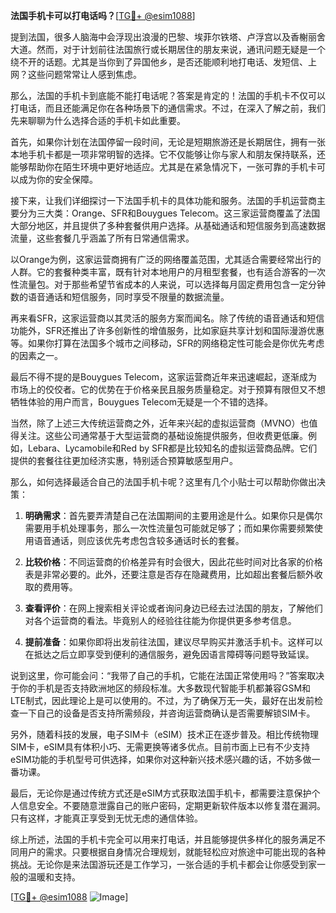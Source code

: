 **法国手机卡可以打电话吗？**[[TG💪+ @esim1088](https://t.me/s/esim1088)]

提到法国，很多人脑海中会浮现出浪漫的巴黎、埃菲尔铁塔、卢浮宫以及香榭丽舍大道。然而，对于计划前往法国旅行或长期居住的朋友来说，通讯问题无疑是一个绕不开的话题。尤其是当你到了异国他乡，是否还能顺利地打电话、发短信、上网？这些问题常常让人感到焦虑。

那么，法国的手机卡到底能不能打电话呢？答案是肯定的！法国的手机卡不仅可以打电话，而且还能满足你在各种场景下的通信需求。不过，在深入了解之前，我们先来聊聊为什么选择合适的手机卡如此重要。

首先，如果你计划在法国停留一段时间，无论是短期旅游还是长期居住，拥有一张本地手机卡都是一项非常明智的选择。它不仅能够让你与家人和朋友保持联系，还能够帮助你在陌生环境中更好地适应。尤其是在紧急情况下，一张可靠的手机卡可以成为你的安全保障。

接下来，让我们详细探讨一下法国手机卡的具体功能和服务。法国的手机运营商主要分为三大类：Orange、SFR和Bouygues Telecom。这三家运营商覆盖了法国大部分地区，并且提供了多种套餐供用户选择。从基础通话和短信服务到高速数据流量，这些套餐几乎涵盖了所有日常通信需求。

以Orange为例，这家运营商拥有广泛的网络覆盖范围，尤其适合需要经常出行的人群。它的套餐种类丰富，既有针对本地用户的月租型套餐，也有适合游客的一次性流量包。对于那些希望节省成本的人来说，可以选择每月固定费用包含一定分钟数的语音通话和短信服务，同时享受不限量的数据流量。

再来看SFR，这家运营商以其灵活的服务方案而闻名。除了传统的语音通话和短信功能外，SFR还推出了许多创新性的增值服务，比如家庭共享计划和国际漫游优惠等。如果你打算在法国多个城市之间移动，SFR的网络稳定性可能会是你优先考虑的因素之一。

最后不得不提的是Bouygues Telecom，这家运营商近年来迅速崛起，逐渐成为市场上的佼佼者。它的优势在于价格亲民且服务质量稳定。对于预算有限但又不想牺牲体验的用户而言，Bouygues Telecom无疑是一个不错的选择。

当然，除了上述三大传统运营商之外，近年来兴起的虚拟运营商（MVNO）也值得关注。这些公司通常基于大型运营商的基础设施提供服务，但收费更低廉。例如，Lebara、Lycamobile和Red by SFR都是比较知名的虚拟运营商品牌。它们提供的套餐往往更加经济实惠，特别适合预算敏感型用户。

那么，如何选择最适合自己的法国手机卡呢？这里有几个小贴士可以帮助你做出决策：

1. **明确需求**：首先要弄清楚自己在法国期间的主要用途是什么。如果你只是偶尔需要用手机处理事务，那么一次性流量包可能就足够了；而如果你需要频繁使用语音通话，则应该优先考虑包含较多通话时长的套餐。

2. **比较价格**：不同运营商的价格差异有时会很大，因此花些时间对比各家的价格表是非常必要的。此外，还要注意是否存在隐藏费用，比如超出套餐后额外收取的费用等。

3. **查看评价**：在网上搜索相关评论或者询问身边已经去过法国的朋友，了解他们对各个运营商的看法。毕竟别人的经验往往能为你提供更多参考信息。

4. **提前准备**：如果你即将出发前往法国，建议尽早购买并激活手机卡。这样可以在抵达之后立即享受到便利的通信服务，避免因语言障碍等问题导致延误。

说到这里，你可能会问：“我带了自己的手机，它能在法国正常使用吗？”答案取决于你的手机是否支持欧洲地区的频段标准。大多数现代智能手机都兼容GSM和LTE制式，因此理论上是可以使用的。不过，为了确保万无一失，最好在出发前检查一下自己的设备是否支持所需频段，并咨询运营商确认是否需要解锁SIM卡。

另外，随着科技的发展，电子SIM卡（eSIM）技术正在逐步普及。相比传统物理SIM卡，eSIM具有体积小巧、无需更换等诸多优点。目前市面上已有不少支持eSIM功能的手机型号可供选择，如果你对这种新兴技术感兴趣的话，不妨多做一番功课。

最后，无论你是通过传统方式还是eSIM方式获取法国手机卡，都需要注意保护个人信息安全。不要随意泄露自己的账户密码，定期更新软件版本以修复潜在漏洞。只有这样，才能真正享受到无忧无虑的通信体验。

综上所述，法国的手机卡完全可以用来打电话，并且能够提供多样化的服务满足不同用户的需求。只要根据自身情况合理规划，就能轻松应对旅途中可能出现的各种挑战。无论你是来法国游玩还是工作学习，一张合适的手机卡都会让你感受到家一般的温暖和支持。

[[TG💪+ @esim1088](https://t.me/s/esim1088) ![Image](https://i.postimg.cc/4NQfJmqS/Snipaste-2025-05-13-00-14-12.png)]